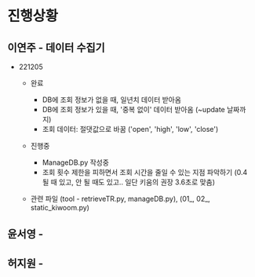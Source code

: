 # 진행상황

## 이연주 - 데이터 수집기
+ 221205
  + 완료
    + DB에 조회 정보가 없을 때, 일년치 데이터 받아옴
    + DB에 조회 정보가 있을 때, '중복 없이' 데이터 받아옴 (~update 날짜까지)
    + 조회 데이터: 절댓값으로 바꿈 ('open', 'high', 'low', 'close')
  + 진행중
    + ManageDB.py 작성중
    + 조회 횟수 제한을 피하면서 조회 시간을 줄일 수 있는 지점 파악하기
        (0.4 될 때 있고, 안 될 때도 있고.. 일단 키움의 권장 3.6초로 맞춤)
        
  + 관련 파일 (tool - retrieveTR.py, manageDB.py), (01_, 02_, static_kiwoom.py)
## 윤서영 - 

## 허지원 -
